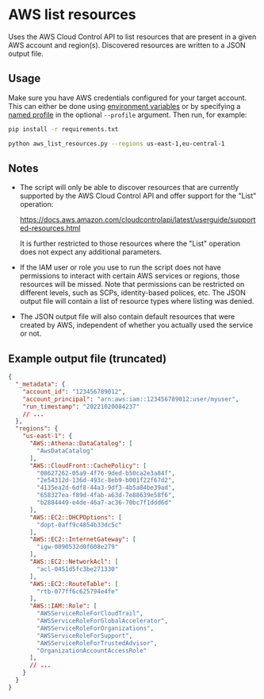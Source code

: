 # AWS list resources

Uses the AWS Cloud Control API to list resources that are present in a given AWS account and region(s). Discovered
resources are written to a JSON output file.


## Usage

Make sure you have AWS credentials configured for your target account. This can either be done using [environment 
variables](https://docs.aws.amazon.com/cli/latest/userguide/cli-configure-envvars.html) or by specifying a [named 
profile](https://docs.aws.amazon.com/cli/latest/userguide/cli-configure-profiles.html) in the optional `--profile` 
argument. Then run, for example:
```bash
pip install -r requirements.txt

python aws_list_resources.py --regions us-east-1,eu-central-1
```


## Notes

* The script will only be able to discover resources that are currently supported by the AWS Cloud Control API and
  offer support for the "List" operation:

  https://docs.aws.amazon.com/cloudcontrolapi/latest/userguide/supported-resources.html
  
  It is further restricted to those resources where the "List" operation does not expect any additional parameters.

* If the IAM user or role you use to run the script does not have permissions to interact with certain AWS services or
  regions, those resources will be missed. Note that permissions can be restricted on different levels, such as SCPs, 
  identity-based polices, etc. The JSON output file will contain a list of resource types where listing was denied.

* The JSON output file will also contain default resources that were created by AWS, independent of whether you 
  actually used the service or not.


## Example output file (truncated)

```json
{
  "_metadata": {
    "account_id": "123456789012",
    "account_principal": "arn:aws:iam::123456789012:user/myuser",
    "run_timestamp": "20221020084237"
    // ...
  },
  "regions": {
    "us-east-1": {
      "AWS::Athena::DataCatalog": [
        "AwsDataCatalog"
      ],
      "AWS::CloudFront::CachePolicy": [
        "08627262-05a9-4f76-9ded-b50ca2e3a84f",
        "2e54312d-136d-493c-8eb9-b001f22f67d2",
        "4135ea2d-6df8-44a3-9df3-4b5a84be39ad",
        "658327ea-f89d-4fab-a63d-7e88639e58f6",
        "b2884449-e4de-46a7-ac36-70bc7f1ddd6d"
      ],
      "AWS::EC2::DHCPOptions": [
        "dopt-0aff9c4854b33dc5c"
      ],
      "AWS::EC2::InternetGateway": [
        "igw-0090532d0f608e279"
      ],
      "AWS::EC2::NetworkAcl": [
        "acl-0451d5fc3be271330"
      ],
      "AWS::EC2::RouteTable": [
        "rtb-077ff6c625794e4fe"
      ],
      "AWS::IAM::Role": [
        "AWSServiceRoleForCloudTrail",
        "AWSServiceRoleForGlobalAccelerator",
        "AWSServiceRoleForOrganizations",
        "AWSServiceRoleForSupport",
        "AWSServiceRoleForTrustedAdvisor",
        "OrganizationAccountAccessRole"
      ],
      // ...
    }
  }
}
```
